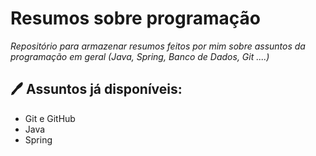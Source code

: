 # Resumos sobre programação

*Repositório para armazenar resumos feitos por mim sobre assuntos da programação em geral (Java, Spring, Banco de Dados, Git ....)*


## 🖊 Assuntos já disponíveis:
- Git e GitHub
- Java
- Spring


